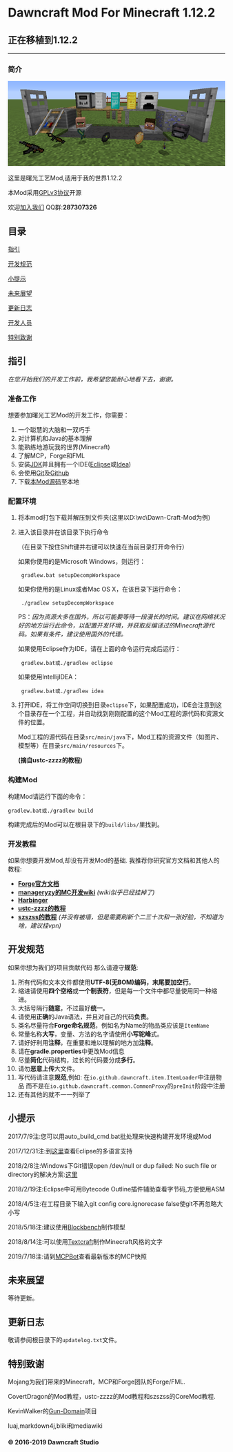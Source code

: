 # Dawncraft Mod For Minecraft 1.12.2
## 正在移植到1.12.2

----------

### 简介

![dawncraft](/docs/title.png)

这里是曙光工艺Mod,适用于我的世界1.12.2

本Mod采用[GPLv3协议](https://github.com/Dawncraft/Dawncraft-Mod/blob/master/LICENSE)开源

欢迎[加入我们](http://shang.qq.com/wpa/qunwpa?idkey=61928f37c251f45b49f652efc2d90857f24b38b2d5d69859c8d3ae6241479a02) QQ群:**287307326**

## 目录

[指引](#指引)

[开发规范](#开发规范)

[小提示](#小提示)

[未来展望](#未来展望)

[更新日志](#更新日志)

[开发人员](#开发人员)

[特别致谢](#特别致谢)

## 指引

*在您开始我们的开发工作前，我希望您能耐心地看下去，谢谢。*

### 准备工作

想要参加曙光工艺Mod的开发工作，你需要：

1. 一个聪慧的大脑和一双巧手
2. 对计算机和Java的基本理解
3. 能熟练地游玩我的世界(Minecraft)
4. 了解MCP，Forge和FML
3. 安装[JDK](http://www.oracle.com/technetwork/java/javase/downloads/index.html)并且拥有一个IDE([Eclipse](http://www.eclipse.org/)或[Idea](https://www.jetbrains.com/idea/))
4. 会使用[Git](https://git-scm.com/)及[Github](https://github.com/)
5. 下载[本Mod源码](https://github.com/Dawncraft/Dawncraft-Mod/archive/master.zip)至本地

### 配置环境

1. 将本mod打包下载并解压到文件夹(这里以D:\wc\Dawn-Craft-Mod为例)

2. 进入该目录并在该目录下执行命令
   
    （在目录下按住Shift键并右键可以快速在当前目录打开命令行）

    如果你使用的是Microsoft Windows，则运行：

	    gradlew.bat setupDecompWorkspace

    如果你使用的是Linux或者Mac OS X，在该目录下运行命令：

	    ./gradlew setupDecompWorkspace

    PS：*因为资源大多在国外，所以可能要等待一段漫长的时间。建议在网络状况好的地方运行此命令，以配置开发环境，并获取反编译过的Minecraft源代码。如果有条件，建议使用国外的代理。*

    如果使用Eclipse作为IDE，请在上面的命令运行完成后运行：

	    gradlew.bat或./gradlew eclipse

    如果使用IntellijIDEA：

	    gradlew.bat或./gradlew idea

3. 打开IDE，将工作空间切换到目录`eclipse`下，如果配置成功，IDE会注意到这个目录存在一个工程，并自动找到刚刚配置的这个Mod工程的源代码和资源文件的位置。

    Mod工程的源代码在目录`src/main/java`下，Mod工程的资源文件（如图片、模型等）在目录`src/main/resources`下。

    **(摘自ustc-zzzz的教程)**

### 构建Mod

构建Mod请运行下面的命令：

	gradlew.bat或./gradlew build

构建完成后的Mod可以在根目录下的`build/libs/`里找到。

### 开发教程

如果你想要开发Mod,却没有开发Mod的基础.
我推荐你研究官方文档和其他人的教程:

* [**Forge官方文档**](http://mcforge-cn.readthedocs.io/zh/latest/)
* [**manageryzy的MC开发wiki**](https://mcdev-wiki.org/)
*(wiki似乎已经挂掉了)*
* [**Harbinger**](https://harbinger.covertdragon.team/)
* [**ustc-zzzz的教程**](https://ustc-zzzz.gitbooks.io/fmltutor/content/)
* [**szszss的教程**](http://blog.hakugyokurou.net/?page_id=126)
*(并没有被墙，但是需要刷新个二三十次和一张好脸，不知道为啥，建议挂vpn)*

## 开发规范

如果你想为我们的项目贡献代码
那么请遵守**规范**:

1. 所有代码和文本文件都使用**UTF-8(无BOM)**编码，末尾要加**空行**。
2. 缩进请使用**四个空格**或**一个制表符**，但是每一个文件中都尽量使用同一种缩进。
3. 大括号隔行**随意**，不过最好**统一**。
4. 请使用**正确**的Java语法，并且对自己的代码**负责**。
5. 类名尽量符合**Forge命名规范**，例如名为Name的物品类应该是`ItemName`
6. 常量名称**大写**，变量、方法的名字请使用**小写驼峰**式。
7. 请好好利用**注释**，在重要和难以理解的地方加**注释**。
8. 请在**gradle.properties**中更改Mod信息
9. 尽量**简化**代码结构，过长的代码要分成**多行**。
10. 请勿**恶意上传**大文件。
11. 写代码请注意**规范**,例如:
    在`io.github.dawncraft.item.ItemLoader`中注册物品
    而不是在`io.github.dawncraft.common.CommonProxy`的`preInit`阶段中注册
12. 还有其他的就不一一列举了

## 小提示

2017/7/9注:您可以用auto_build_cmd.bat批处理来快速构建开发环境或Mod

2017/12/31注:到[这里](http://www.eclipse.org/babel/downloads.php)查看Eclipse的多语言支持

2018/2/8注:Windows下Git错误open /dev/null or dup failed: No such file or directory的解决方案:[这里](http://servicedefaults.com/10/null/)

2018/2/19注:Eclipse中可用Bytecode Outline插件辅助查看字节码,方便使用ASM

2018/4/5注:在工程目录下输入git config core.ignorecase false使git不再忽略大小写

2018/5/18注:建议使用[Blockbench](http://blockbench.net/)制作模型

2018/8/14注:可以使用[Textcraft](https://textcraft.net/)制作Minecraft风格的文字

2019/7/18注:请到[MCPBot](http://export.mcpbot.bspk.rs/)查看最新版本的MCP快照

## 未来展望

等待更新。

## 更新日志

敬请参阅根目录下的`updatelog.txt`文件。

## 特别致谢

Mojang为我们带来的Minecraft，MCP和Forge团队的Forge/FML.

CovertDragon的Mod教程，ustc-zzzz的Mod教程和szszss的CoreMod教程.

KevinWalker的[Gun-Domain](https://coding.net/u/KevinWalker/p/Gun-Domain/git)项目

luaj,markdown4j,bliki和mediawiki

#### &copy; 2016-2019 Dawncraft Studio ####
